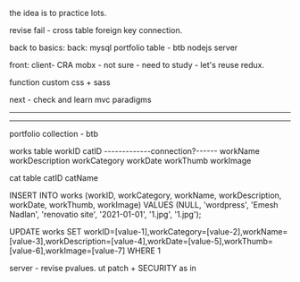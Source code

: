 the idea is to practice lots.

revise fail - cross table foreign key connection.


back to basics:
back:
mysql
portfolio table - btb
nodejs server

front:
client-
CRA
mobx - not sure - need to study - let's reuse redux.

function custom css + sass
<!-- bootstrap 5 ? -->

next - check and learn mvc paradigms


---------
-----------

portfolio collection - btb

works table
workID
catID
-------------connection?------
workName
workDescription
workCategory
workDate
workThumb
workImage

cat table
catID
catName

INSERT INTO works (workID, workCategory, workName, workDescription, workDate, workThumb, workImage) VALUES (NULL, 'wordpress', 'Emesh Nadlan', 'renovatio site', '2021-01-01', '1.jpg', '1.jpg');

UPDATE works SET workID=[value-1],workCategory=[value-2],workName=[value-3],workDescription=[value-4],workDate=[value-5],workThumb=[value-6],workImage=[value-7] WHERE 1

server - revise pvalues.
ut patch + SECURITY as in 